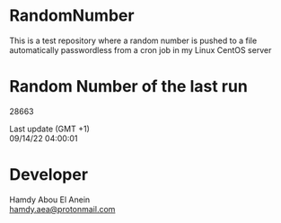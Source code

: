 # RandomNumber    
This is a test repository where a random number is pushed to a file automatically passwordless from a cron job in my Linux CentOS server    
# Random Number of the last run   
28663
      
Last update (GMT +1)    
09/14/22 04:00:01
# Developer    
Hamdy Abou El Anein   
hamdy.aea@protonmail.com
